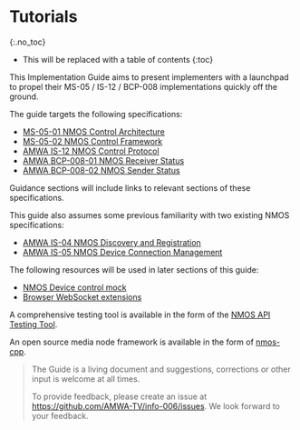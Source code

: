 # Tutorials

{:.no_toc}

- This will be replaced with a table of contents
{:toc}

This Implementation Guide aims to present implementers with a launchpad to propel their MS-05 / IS-12 / BCP-008 implementations quickly off the ground.

The guide targets the following specifications:

- [MS-05-01 NMOS Control Architecture](https://specs.amwa.tv/ms-05-01)
- [MS-05-02 NMOS Control Framework](https://specs.amwa.tv/ms-05-02)
- [AMWA IS-12 NMOS Control Protocol](https://specs.amwa.tv/is-12)
- [AMWA BCP-008-01 NMOS Receiver Status](https://specs.amwa.tv/bcp-008-01)
- [AMWA BCP-008-02 NMOS Sender Status](https://specs.amwa.tv/bcp-008-02)

Guidance sections will include links to relevant sections of these specifications.

This guide also assumes some previous familiarity with two existing NMOS specifications:

- [AMWA IS-04 NMOS Discovery and Registration](https://specs.amwa.tv/is-04)
- [AMWA IS-05 NMOS Device Connection Management](https://specs.amwa.tv/is-05)

The following resources will be used in later sections of this guide:

- [NMOS Device control mock](https://github.com/AMWA-TV/nmos-device-control-mock)
- [Browser WebSocket extensions](https://chrome.google.com/webstore/search/websocket)

A comprehensive testing tool is available in the form of the [NMOS API Testing Tool](https://github.com/AMWA-TV/nmos-testing).

An open source media node framework is available in the form of [nmos-cpp](https://github.com/sony/nmos-cpp).

>The Guide is a living document and suggestions, corrections or other input is welcome at all times.
>
> To provide feedback, please create an issue at <https://github.com/AMWA-TV/info-006/issues>. We look forward to your feedback.
